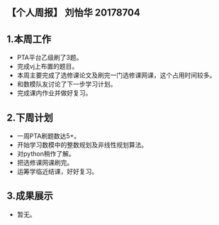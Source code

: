 ## **【个人周报】 刘怡华 20178704**

## 1.本周工作

- PTA平台乙级刷了3题。
- 完成vj上布置的题目。
- 本周主要完成了选修课论文及刷完一门选修课网课，这个占用时间较多。
- 和数模队友讨论了下一步学习计划。
- 完成课内作业并做好复习。

## 2.下周计划

- 一周PTA刷题数达5+。
- 开始学习数模中的整数规划及非线性规划算法。 
- 对python稍作了解。 
- 把选修课网课刷完。 
- 运筹学临近结课，好好复习。

## 3.成果展示

- 暂无。
